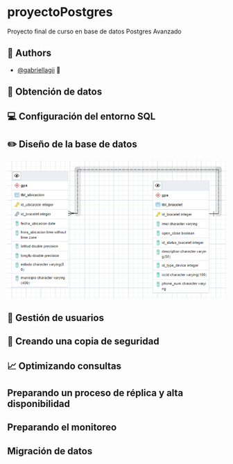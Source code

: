 # proyectoPostgres
Proyecto final de curso en base de datos Postgres Avanzado

## 👧 Authors

- [@gabriellagii](https://www.github.com/gabriellagii) 🌻

## 📝 Obtención de datos

## 💻 Configuración del entorno SQL

## ✏️ Diseño de la base de datos

![Entidad-Relacion](imagenes/entidad_relacion.PNG)

## 👨 Gestión de usuarios

## 🔐 Creando una copia de seguridad

## 📈 Optimizando consultas

## Preparando un proceso de réplica y alta disponibilidad

## Preparando el monitoreo

## Migración de datos
